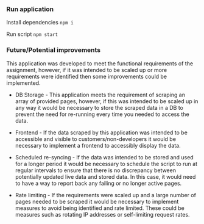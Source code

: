 ### Run application

Install dependencies
`npm i`

Run script
`npm start`

### Future/Potential improvements

This application was developed to meet the functional requirements of the assignment, however, if it was intended to be scaled up or more requirements were identified then some improvements could be implemented.

- DB Storage - This application meets the requirement of scraping an array of provided pages, however, if this was intended to be scaled up in any way it would be necessary to store the scraped data in a DB to prevent the need for re-running every time you needed to access the data.

- Frontend - If the data scraped by this application was intended to be accessible and visible to customers/non-developers it would be necessary to implement a frontend to accessibly display the data.

- Scheduled re-syncing - If the data was intended to be stored and used for a longer period it would be necessary to schedule the script to run at regular intervals to ensure that there is no discrepancy between potentially updated live data and stored data. In this case, it would need to have a way to report back any failing or no longer active pages.

- Rate limiting - If the requirements were scaled up and a large number of pages needed to be scraped it would be necessary to implement measures to avoid being identified and rate limited. These could be measures such as rotating IP addresses or self-limiting request rates.


